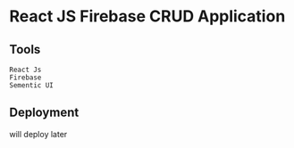 # React JS Firebase CRUD Application 

## Tools
    React Js 
    Firebase
    Sementic UI

## Deployment
will deploy later
